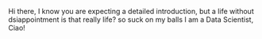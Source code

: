 Hi there, 
I know you are expecting a detailed introduction, but a life without dsiappointment is that really life?
so suck on my balls 
I am a Data Scientist, Ciao!
